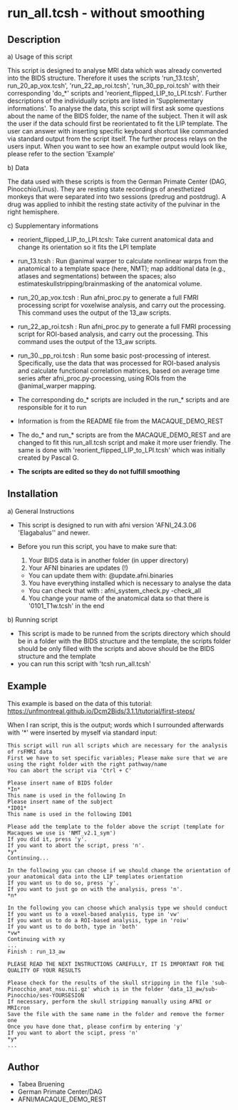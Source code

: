 # **run_all.tcsh** - without smoothing

## Description

a) Usage of this script

   This script is designed to analyse MRI data which was already converted into the BIDS structure. Therefore it uses the scripts 'run\_13.tcsh', run\_20\_ap\_vox.tcsh', 'run\_22_ap\_roi.tcsh', 'run\_30\_pp\_roi.tcsh' with their corresponding 'do\_*' scripts and 'reorient\_flipped\_LIP\_to\_LPI.tcsh'. Further descriptions of the individually scripts are listed in 'Supplementary informations'. To analyse the data, this script will first ask some questions about the name of the BIDS folder, the name of the subject. Then it will ask the user if the data schould first be reorientated to fit the LIP template. The user can answer with inserting specific keyboard shortcut like commanded via standard output from the script itself. The further process relays on the users input. When you want to see how an example output would look like, please refer to the section 'Example'
   
b) Data

The data used with these scripts is from the German Primate Center (DAG, Pinocchio/Linus). They are resting state recordings of anesthetized monkeys that were separated into two sessions (predrug and postdrug). A drug was applied to inhibit the resting state activity of the pulvinar in the right hemisphere.

c) Supplementary informations
   
   * reorient\_flipped\_LIP\_to\_LPI.tcsh: Take current anatomical data and change its orientation so it fits the LPI template
   
   * run\_13.tcsh                        : Run @animal warper to calculate nonlinear warps from the anatomical to a template space (here, NMT); map additional data (e.g., atlases and segmentations) between  the spaces; also estimateskullstripping/brainmasking of the anatomical volume.
   
   * run\_20\_ap\_vox.tcsh               : Run afni\_proc.py to generate a full FMRI processing script for voxelwise analysis, and carry out the processing. This command uses the output of the 13\_aw scripts.

   * run\_22\_ap\_roi.tcsh               : Run afni\_proc.py to generate a full FMRI processing script for ROI-based analysis, and carry out the processing. This command uses the output of the 13\_aw scripts.

   * run\_30.\_pp\_roi.tcsh              : Run some basic post-processing of interest. Specifically, use the data that was processed for ROI-based analysis and calculate functional correlation matrices, based on average time series after afni_proc.py-processing, using ROIs from the @animal\_warper mapping.
   
   * The corresponding do\_* scripts are included in the run\_* scripts and are responsible for it to run 
   * Information is from the README file from the MACAQUE\_DEMO\_REST
   * The do\_* and run\_* scripts are from the MACAQUE\_DEMO\_REST and are changed to fit this run\_all.tcsh script and make it more user friendly. The same is done with 'reorient\_flipped\_LIP\_to\_LPI.tcsh' which was initially created by Pascal G.
   * **The scripts are edited so they do not fulfill smoothing**
   
## Installation

a) General Instructions 
   * This script is designed to run with afni version 'AFNI_24.3.06 'Elagabalus'' and newer. 
   * Before you run this script, you have to make sure that:

      1) Your BIDS data is in another folder (in upper directory)
      2) Your AFNI binaries are updates (!)
        * You can update them with: @update.afni.binaries
      3) You have everything installed which is necessary to analyse the data
        * You can check that with : afni\_system\_check.py -check\_all
      4) You change your name of the anatomical data so that there is '0101\_T1w.tcsh' in the end

b) Running script

   * This script is made to be runned from the scripts directory which should be in a folder with the BIDS structure and the template, the scripts folder should be only filled with the scripts and above should be the BIDS structure and the template
   * you can run this script with 'tcsh run\_all.tcsh'
   
## Example
This example is based on the data of this tutorial: https://unfmontreal.github.io/Dcm2Bids/3.1.1/tutorial/first-steps/

When I ran script, this is the output; words which I surrounded afterwards with '*' were inserted by myself via standard input:

```
This script will run all scripts which are necessary for the analysis of rsFMRI data
First we have to set specific variables; Please make sure that we are using the right folder with the right pathway/name
You can abort the script via 'Ctrl + C'
   
Please insert name of BIDS folder
*In*
This name is used in the following In
Please insert name of the subject
*ID01*
This name is used in the following ID01
  
Please add the template to the folder above the script (template for Macaques we use is 'NMT_v2.1_sym')
If you did it, press 'y'.
If you want to abort the script, press 'n'.
*y*
Continuing...
  
In the following you can choose if we should change the orientation of your anatomical data into the LIP templates orientation
If you want us to do so, press 'y'.
If you want to just go on with the analysis, press 'n'.
*n*
  
In the following you can choose which analysis type we should conduct
If you want us to a voxel-based analysis, type in 'vw'
If you want us to do a ROI-based analysis, type in 'roiw'
If you want us to do both, type in 'both'
*vw*
Continuing with xy
...
Finish : run_13_aw

PLEASE READ THE NEXT INSTRUCTIONS CAREFULLY, IT IS IMPORTANT FOR THE QUALITY OF YOUR RESULTS
  
Please check for the results of the skull stripping in the file 'sub-Pinocchio_anat_nsu.nii.gz' which is in the folder 'data_13_aw/sub-Pinocchio/ses-YOURSESION
If necessary, perform the skull stripping manually using AFNI or MRIcron
Save the file with the same name in the folder and remove the former one
Once you have done that, please confirm by entering 'y'
If you want to abort the scipt, press 'n'
*y*
...

```
## Author

* Tabea Bruening
* German Primate Center/DAG
* AFNI/MACAQUE\_DEMO\_REST
   
     

